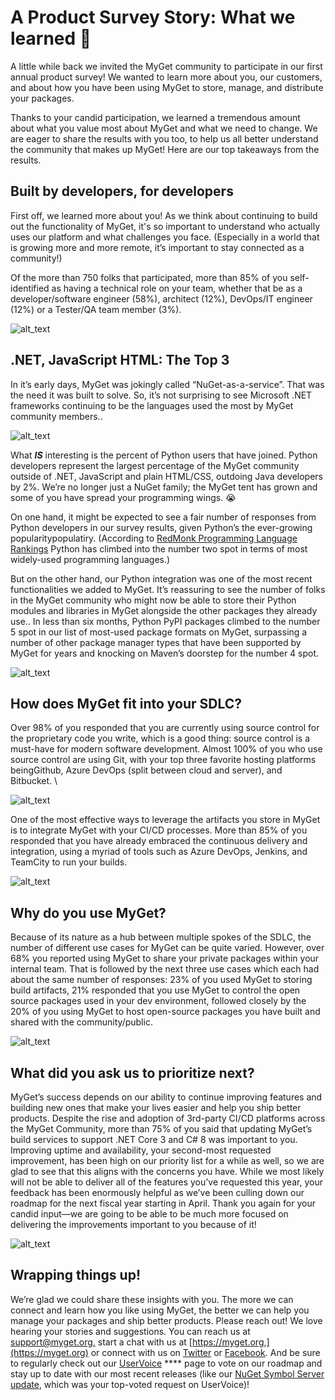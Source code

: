 # A Product Survey Story: What we learned 🧐 

A little while back we invited the MyGet community to participate in our first annual product survey! We wanted to learn more about you, our customers, and about how you have been using MyGet to store, manage, and distribute your packages.

Thanks to your candid participation, we learned a tremendous amount about what you value most about MyGet and what we need to change. We are eager to share the results with you too, to help us all better understand the community that makes up MyGet! Here are our top takeaways from the results.



## Built by developers, for developers

First off, we learned more about you! As we think about continuing to build out the functionality of MyGet, it's so important to understand who actually uses our platform and what challenges you face. (Especially in a world that is growing more and more remote, it’s important to stay connected as a community!)

Of the more than 750 folks that participated, more than 85% of you self-identified as having a technical role on your team, whether that be as a developer/software engineer (58%), architect (12%), DevOps/IT engineer (12%) or a Tester/QA team member (3%).


![alt_text](images/A-Product0.png "image_tooltip")

## .NET, JavaScript HTML: The Top 3


In it’s early days, MyGet was jokingly called “NuGet-as-a-service”. That was the need it was built to solve. So, it’s not surprising to see Microsoft .NET frameworks continuing to be the languages used the most by MyGet community members..


![alt_text](images/A-Product1.png "image_tooltip")


What _**IS**_  interesting is the percent of Python users that have joined. Python developers represent the largest percentage of the MyGet community outside of .NET, JavaScript and plain HTML/CSS, outdoing Java developers by 2%. We’re no longer just a NuGet family; the MyGet tent has grown and some of you have spread your programming wings. 😭

On one hand, it might be expected to see a fair number of responses from Python developers in our survey results, given Python’s the ever-growing popularitypopulatiry. (According to [RedMonk Programming Language Rankings](https://redmonk.com/sogrady/2020/02/28/language-rankings-1-20/) Python has climbed into the number two spot in terms of most widely-used programming languages.)

But on the other hand, our Python integration was one of the most recent functionalities we added to MyGet. It’s reassuring to see the number of folks in the MyGet community who might now be able to store their Python modules and libraries in MyGet alongside the other packages they already use..   In less than six months, Python PyPI packages climbed to the number 5 spot in our list of most-used package formats on MyGet, surpassing a number of other package manager types that have been supported by MyGet for years and knocking on Maven’s doorstep for the number 4 spot.


![alt_text](images/A-Product2.png "image_tooltip")



## How does MyGet fit into your SDLC?  

Over 98% of you responded that you are currently using source control for the proprietary code you write, which is a good thing: source control is a must-have for modern software development. Almost 100% of you who use source control are using Git,  with your top three favorite hosting platforms beingGithub, Azure DevOps (split between cloud and server), and Bitbucket. \

![alt_text](images/A-Product3.png "image_tooltip")


One of the most effective ways to leverage the artifacts you store in MyGet is to integrate MyGet with your CI/CD processes. More than 85% of you responded that you have already embraced the continuous delivery and integration, using a myriad of tools such as Azure DevOps, Jenkins, and TeamCity to run your builds.


![alt_text](images/A-Product4.png "image_tooltip")



## Why do you use MyGet?

Because of its nature as a hub between multiple spokes of the SDLC, the number of different use cases for MyGet can be quite varied. However, over 68% you reported using MyGet to share your private packages within your internal team.  That is followed by the next three use cases which each had about the same number of responses:  23% of you used MyGet to storing build artifacts, 21% responded that you use MyGet to  control the open source packages used in your dev environment,  followed closely by the 20% of you using MyGet to host open-source packages you have built and shared with the community/public. 

![alt_text](images/A-Product5.png "image_tooltip")


## What did you ask us to prioritize next?

MyGet’s success depends on our ability to continue improving features and building new ones that make your lives easier and help you ship better products. Despite the rise and adoption of 3rd-party CI/CD platforms across the MyGet Community, more than 75% of you said that updating MyGet’s build services to support .NET Core 3 and C# 8 was important to you. Improving uptime and availability, your second-most requested improvement, has been high on our priority list for a while as well, so we are glad to see that this aligns with the concerns you have. While we most likely will not be able to deliver all of the features you’ve requested this year, your feedback has been enormously helpful as we’ve been culling down our roadmap for the next fiscal year starting in April. Thank you again for your candid input—we are going to be able to be much more focused on delivering the improvements important to you because of it!

![alt_text](images/A-Product6.png "image_tooltip")


## Wrapping things up!

We’re glad we could share these insights with you. The more we can connect and learn how you like using MyGet, the better we can help you manage your packages and ship better products. Please reach out! We love hearing your stories and suggestions. You can reach us at [support@myget.org,](mailto:support@myget.org) start a chat with us at [https://myget.org,](https://myget.org) or connect with us on [Twitter](https://twitter.com/mygetteam) or [Facebook](https://facebook.com/mygetteam). And be sure to regularly check out our [UserVoice](https://myget.uservoice.com/forums/135675-general) **** page to vote on our roadmap and stay up to date with our most recent releases (like our [NuGet Symbol Server update](http://blog.myget.org/post/2020/03/05/myget-nuget-symbols-snupkgs.html), which was your top-voted request on UserVoice)! 
